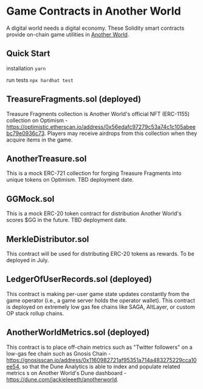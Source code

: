 # Game Contracts in Another World
A digital world needs a digital economy. These Solidity smart contracts provide on-chain game utilities in [Another World](https://anotherworld.gg).

## Quick Start
installation
`yarn`

run tests
`npx hardhat test`

## TreasureFragments.sol (deployed)
Treasure Fragments collection is Another World's official NFT (ERC-1155) collection on Optimism - https://optimistic.etherscan.io/address/0x56edafc97279c53a74c1c105abeebc79e0936c73. Players may receive airdrops from this collection when they acquire items in the game.

## AnotherTreasure.sol
This is a mock ERC-721 collection for forging Treasure Fragments into unique tokens on Optimism. TBD deployment date.

## GGMock.sol
This is a mock ERC-20 token contract for distribution Another World's scores $GG in the future. TBD deployment date.

## MerkleDistributor.sol
This contract will be used for distributing ERC-20 tokens as rewards. To be deployed in July.

## LedgerOfUserRecords.sol (deployed)
This contract is making per-user game state updates constantly from the game operator (i.e., a game server holds the operator wallet). This contract is deployed on extremely low gas fee chains like SAGA, AltLayer, or custom OP stack rollup chains.

## AnotherWorldMetrics.sol (deployed)
This contract is to place off-chain metrics such as "Twitter followers" on a low-gas fee chain such as Gnosis Chain -  https://gnosisscan.io/address/0x1160982721af95351a714a483275229cca10ee54, so that the Dune Analytics is able to index and populate related metrics s on Another World's Dune dashboard - https://dune.com/jackieleeeth/anotherworld.
